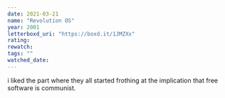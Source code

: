 ```yaml
---
date: 2021-03-21
name: "Revolution OS"
year: 2001
letterboxd_uri: "https://boxd.it/1JMZXx"
rating: 
rewatch: 
tags: ""
watched_date: 
---
```


i liked the part where they all started frothing at the implication that free software is communist.
